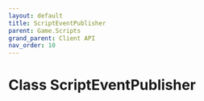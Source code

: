 ```yaml
---
layout: default
title: ScriptEventPublisher
parent: Game.Scripts
grand_parent: Client API
nav_order: 10
---
```


<!-- 하단에 독스 내용 작성 -->

# Class ScriptEventPublisher

